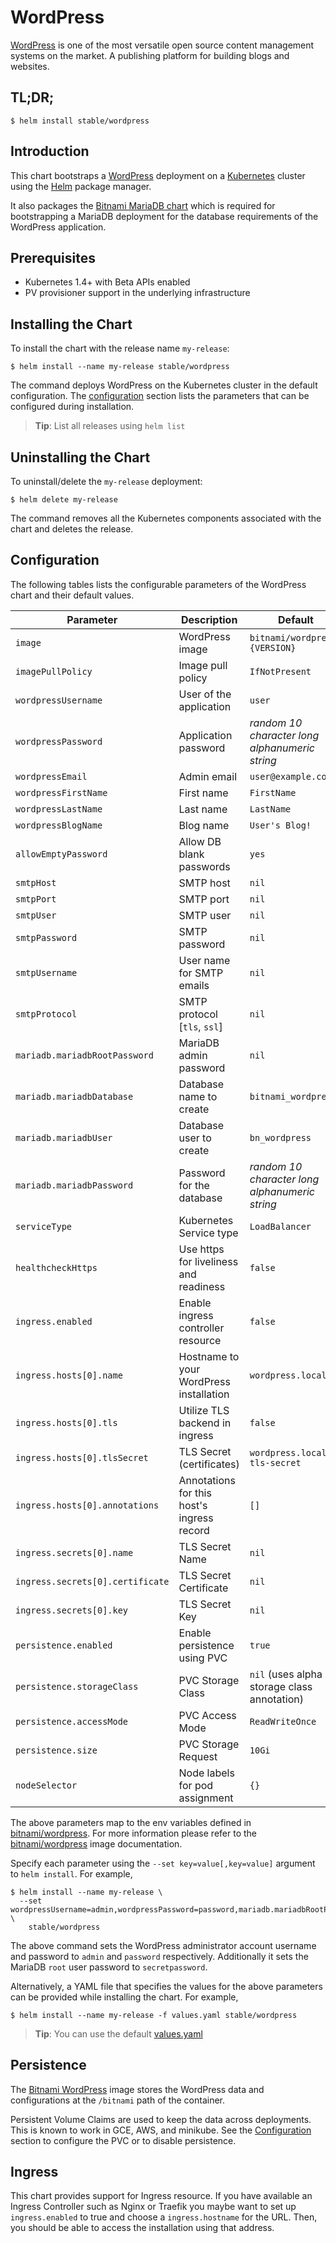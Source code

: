 # WordPress

[WordPress](https://wordpress.org/) is one of the most versatile open source content management systems on the market. A publishing platform for building blogs and websites.

## TL;DR;

```console
$ helm install stable/wordpress
```

## Introduction

This chart bootstraps a [WordPress](https://github.com/bitnami/bitnami-docker-wordpress) deployment on a [Kubernetes](http://kubernetes.io) cluster using the [Helm](https://helm.sh) package manager.

It also packages the [Bitnami MariaDB chart](https://github.com/kubernetes/charts/tree/master/stable/mariadb) which is required for bootstrapping a MariaDB deployment for the database requirements of the WordPress application.

## Prerequisites

- Kubernetes 1.4+ with Beta APIs enabled
- PV provisioner support in the underlying infrastructure

## Installing the Chart

To install the chart with the release name `my-release`:

```console
$ helm install --name my-release stable/wordpress
```

The command deploys WordPress on the Kubernetes cluster in the default configuration. The [configuration](#configuration) section lists the parameters that can be configured during installation.

> **Tip**: List all releases using `helm list`

## Uninstalling the Chart

To uninstall/delete the `my-release` deployment:

```console
$ helm delete my-release
```

The command removes all the Kubernetes components associated with the chart and deletes the release.

## Configuration

The following tables lists the configurable parameters of the WordPress chart and their default values.

| Parameter                            | Description                                | Default                                                    |
| -------------------------------      | -------------------------------            | ---------------------------------------------------------- |
| `image`                              | WordPress image                            | `bitnami/wordpress:{VERSION}`                              |
| `imagePullPolicy`                    | Image pull policy                          | `IfNotPresent`                                             |
| `wordpressUsername`                  | User of the application                    | `user`                                                     |
| `wordpressPassword`                  | Application password                       | _random 10 character long alphanumeric string_             |
| `wordpressEmail`                     | Admin email                                | `user@example.com`                                         |
| `wordpressFirstName`                 | First name                                 | `FirstName`                                                |
| `wordpressLastName`                  | Last name                                  | `LastName`                                                 |
| `wordpressBlogName`                  | Blog name                                  | `User's Blog!`                                             |
| `allowEmptyPassword`                 | Allow DB blank passwords                   | `yes`                                          |
| `smtpHost`                           | SMTP host                                  | `nil`                                                      |
| `smtpPort`                           | SMTP port                                  | `nil`                                                      |
| `smtpUser`                           | SMTP user                                  | `nil`                                                      |
| `smtpPassword`                       | SMTP password                              | `nil`                                                      |
| `smtpUsername`                       | User name for SMTP emails                  | `nil`                                                      |
| `smtpProtocol`                       | SMTP protocol [`tls`, `ssl`]               | `nil`                                                      |
| `mariadb.mariadbRootPassword`        | MariaDB admin password                     | `nil`                                                      |
| `mariadb.mariadbDatabase`            | Database name to create                    | `bitnami_wordpress`                            |
| `mariadb.mariadbUser`                | Database user to create                    | `bn_wordpress`                                 |
| `mariadb.mariadbPassword`            | Password for the database                  | _random 10 character long alphanumeric string_ |
| `serviceType`                        | Kubernetes Service type                    | `LoadBalancer`                                             |
| `healthcheckHttps`                   | Use https for liveliness and readiness     | `false`                                             |
| `ingress.enabled`                    | Enable ingress controller resource         | `false`                                                    |
| `ingress.hosts[0].name`              | Hostname to your WordPress installation    | `wordpress.local`                                          |
| `ingress.hosts[0].tls`               | Utilize TLS backend in ingress             | `false`                                                    |
| `ingress.hosts[0].tlsSecret`         | TLS Secret (certificates)                  | `wordpress.local-tls-secret`                               |
| `ingress.hosts[0].annotations`       | Annotations for this host's ingress record | `[]`                                                       |
| `ingress.secrets[0].name`            | TLS Secret Name                            | `nil`                                                      |
| `ingress.secrets[0].certificate`     | TLS Secret Certificate                     | `nil`                                                      |
| `ingress.secrets[0].key`             | TLS Secret Key                             | `nil`                                                      |
| `persistence.enabled`                | Enable persistence using PVC               | `true`                                                     |
| `persistence.storageClass`           | PVC Storage Class                          | `nil` (uses alpha storage class annotation)                |
| `persistence.accessMode`             | PVC Access Mode                            | `ReadWriteOnce`                                            |
| `persistence.size`                   | PVC Storage Request                        | `10Gi`                                                     |
| `nodeSelector`                       | Node labels for pod assignment             | `{}`                                                       |

The above parameters map to the env variables defined in [bitnami/wordpress](http://github.com/bitnami/bitnami-docker-wordpress). For more information please refer to the [bitnami/wordpress](http://github.com/bitnami/bitnami-docker-wordpress) image documentation.

Specify each parameter using the `--set key=value[,key=value]` argument to `helm install`. For example,

```console
$ helm install --name my-release \
  --set wordpressUsername=admin,wordpressPassword=password,mariadb.mariadbRootPassword=secretpassword \
    stable/wordpress
```

The above command sets the WordPress administrator account username and password to `admin` and `password` respectively. Additionally it sets the MariaDB `root` user password to `secretpassword`.

Alternatively, a YAML file that specifies the values for the above parameters can be provided while installing the chart. For example,

```console
$ helm install --name my-release -f values.yaml stable/wordpress
```

> **Tip**: You can use the default [values.yaml](values.yaml)

## Persistence

The [Bitnami WordPress](https://github.com/bitnami/bitnami-docker-wordpress) image stores the WordPress data and configurations at the `/bitnami` path of the container.

Persistent Volume Claims are used to keep the data across deployments. This is known to work in GCE, AWS, and minikube.
See the [Configuration](#configuration) section to configure the PVC or to disable persistence.

## Ingress

This chart provides support for Ingress resource. If you have available an Ingress Controller such as Nginx or Traefik you maybe want to set up `ingress.enabled` to true and choose a `ingress.hostname` for the URL. Then, you should be able to access the installation using that address.
